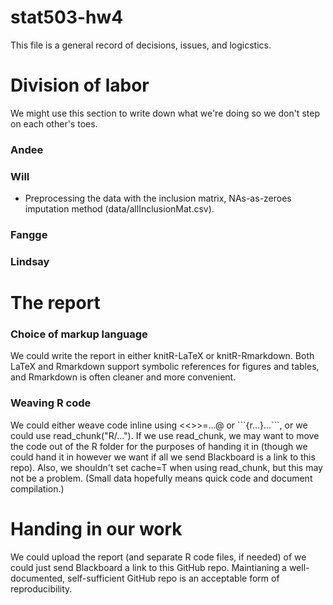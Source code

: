 # stat503-hw4
This file is a general record of decisions, issues, and logicstics.

# Division of labor

We might use this section to write down what we're doing so we don't step on each other's toes.

### Andee

### Will

- Preprocessing the data with the inclusion matrix, NAs-as-zeroes imputation method (data/allInclusionMat.csv).

### Fangge

### Lindsay

# The report

### Choice of markup language

We could write the report in either knitR-LaTeX or knitR-Rmarkdown. Both LaTeX and Rmarkdown support symbolic references for figures and tables, and Rmarkdown is often cleaner and more convenient.

### Weaving R code

We could either weave code inline using <<>>=...@ or \`\`\`{r...}...\`\`\`, or we could use read_chunk("R/..."). If we use read_chunk, we may want to move the code out of the R folder for the purposes of handing it in (though we could hand it in however we want if all we send Blackboard is a link to this repo). Also, we shouldn't set cache=T when using read_chunk, but this may not be a problem. (Small data hopefully means quick code and document compilation.)

# Handing in our work

We could upload the report (and separate R code files, if needed) of we could just send Blackboard a link to this GitHub repo. Maintianing a well-documented, self-sufficient GitHub repo is an acceptable form of reproducibility.
